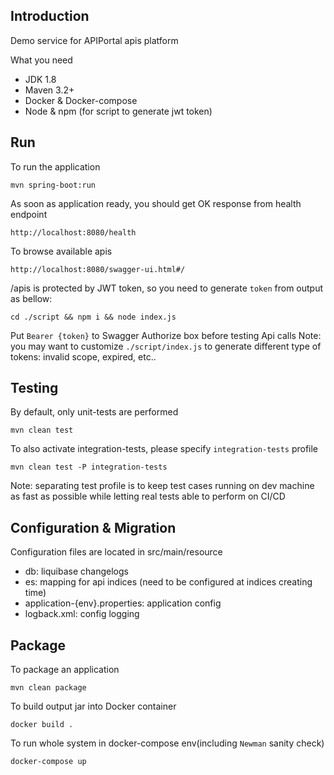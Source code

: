 ## Introduction

Demo service for APIPortal apis platform

What you need
* JDK 1.8
* Maven 3.2+
* Docker & Docker-compose
* Node & npm (for script to generate jwt token)

## Run
To run the application

	mvn spring-boot:run

As soon as application ready, you should get OK response from health endpoint

	http://localhost:8080/health

To browse available apis

	http://localhost:8080/swagger-ui.html#/

/apis is protected by JWT token, so you need to generate `token` from output as bellow:

	cd ./script && npm i && node index.js

Put `Bearer {token}` to Swagger Authorize box before testing Api calls
Note: you may want to customize `./script/index.js` to generate different type of tokens: invalid scope, expired, etc..

## Testing
By default, only unit-tests are performed

	mvn clean test

To also activate integration-tests, please specify `integration-tests` profile

	mvn clean test -P integration-tests

Note: separating test profile is to keep test cases running on dev machine as fast as possible while letting real tests able to perform on CI/CD

## Configuration & Migration
Configuration files are located in src/main/resource
* db: liquibase changelogs
* es: mapping for api indices (need to be configured at indices creating time)
* application-{env}.properties: application config
* logback.xml: config logging

## Package
To package an application
	
	mvn clean package

To build output jar into Docker container

	docker build .

To run whole system in docker-compose env(including `Newman` sanity check)
	
	docker-compose up







